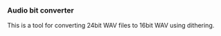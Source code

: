 ### Audio bit converter

This is a tool for converting 24bit WAV files to 16bit WAV using dithering. 




